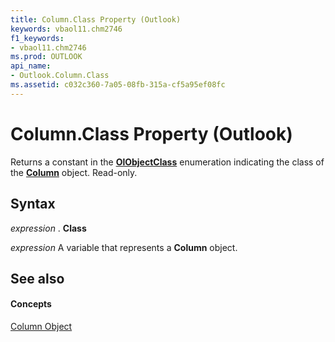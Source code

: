 ```yaml
---
title: Column.Class Property (Outlook)
keywords: vbaol11.chm2746
f1_keywords:
- vbaol11.chm2746
ms.prod: OUTLOOK
api_name:
- Outlook.Column.Class
ms.assetid: c032c360-7a05-08fb-315a-cf5a95ef08fc
---
```



# Column.Class Property (Outlook)

Returns a constant in the  **[OlObjectClass](olobjectclass-enumeration-outlook.md)** enumeration indicating the class of the **[Column](column-object-outlook.md)** object. Read-only.


## Syntax

 _expression_ . **Class**

 _expression_ A variable that represents a **Column** object.


## See also


#### Concepts


[Column Object](column-object-outlook.md)

